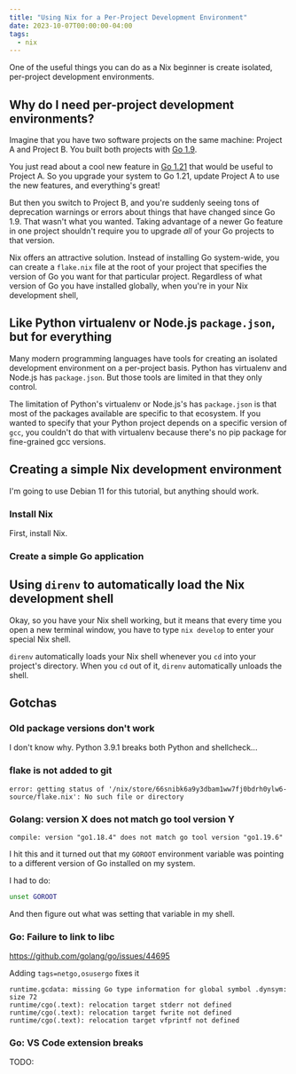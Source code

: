```yaml
---
title: "Using Nix for a Per-Project Development Environment"
date: 2023-10-07T00:00:00-04:00
tags:
  - nix
---
```


One of the useful things you can do as a Nix beginner is create isolated, per-project development environments.

## Why do I need per-project development environments?

Imagine that you have two software projects on the same machine: Project A and Project B. You built both projects with [Go 1.9](https://go.dev/doc/devel/release#go1.9).

You just read about a cool new feature in [Go 1.21](https://go.dev/doc/devel/release#go1.21.0) that would be useful to Project A. So you upgrade your system to Go 1.21, update Project A to use the new features, and everything's great!

But then you switch to Project B, and you're suddenly seeing tons of deprecation warnings or errors about things that have changed since Go 1.9. That wasn't what you wanted. Taking advantage of a newer Go feature in one project shouldn't require you to upgrade _all_ of your Go projects to that version.

Nix offers an attractive solution. Instead of installing Go system-wide, you can create a `flake.nix` file at the root of your project that specifies the version of Go you want for that particular project. Regardless of what version of Go you have installed globally, when you're in your Nix development shell,

## Like Python virtualenv or Node.js `package.json`, but for everything

Many modern programming languages have tools for creating an isolated development environment on a per-project basis. Python has virtualenv and Node.js has `package.json`. But those tools are limited in that they only control.

The limitation of Python's virtualenv or Node.js's has `package.json` is that most of the packages available are specific to that ecosystem. If you wanted to specify that your Python project depends on a specific version of `gcc`, you couldn't do that with virtualenv because there's no pip package for fine-grained gcc versions.

## Creating a simple Nix development environment

I'm going to use Debian 11 for this tutorial, but anything should work.

### Install Nix

First, install Nix.

### Create a simple Go application

## Using `direnv` to automatically load the Nix development shell

Okay, so you have your Nix shell working, but it means that every time you open a new terminal window, you have to type `nix develop` to enter your special Nix shell.

`direnv` automatically loads your Nix shell whenever you `cd` into your project's directory. When you `cd` out of it, `direnv` automatically unloads the shell.

## Gotchas

### Old package versions don't work

I don't know why. Python 3.9.1 breaks both Python and shellcheck...

### flake is not added to git

```text
error: getting status of '/nix/store/66snibk6a9y3dbam1ww7fj0bdrh0ylw6-source/flake.nix': No such file or directory
```

### Golang: version X does not match go tool version Y

```text
compile: version "go1.18.4" does not match go tool version "go1.19.6"
```

I hit this and it turned out that my `GOROOT` environment variable was pointing to a different version of Go installed on my system.

I had to do:

```bash
unset GOROOT
```

And then figure out what was setting that variable in my shell.

### Go: Failure to link to libc

https://github.com/golang/go/issues/44695

Adding `tags=netgo,osusergo` fixes it

```text
runtime.gcdata: missing Go type information for global symbol .dynsym: size 72
runtime/cgo(.text): relocation target stderr not defined
runtime/cgo(.text): relocation target fwrite not defined
runtime/cgo(.text): relocation target vfprintf not defined
```

### Go: VS Code extension breaks

TODO:
